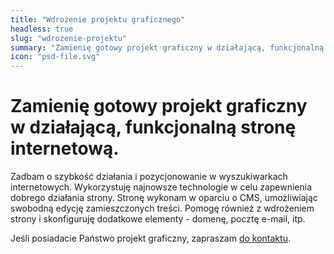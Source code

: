 ```yaml
---
title: "Wdrożenie projektu graficznego"
headless: true
slug: "wdrozenie-projektu"
summary: "Zamienię gotowy projekt graficzny w działającą, funkcjonalną stronę internetową. Zadbam o szybkość działania i pozycjonowanie w wyszukiwarkach internetowych."
icon: "psd-file.svg"
---
```


# Zamienię gotowy projekt graficzny w działającą, funkcjonalną stronę internetową. 

Zadbam o szybkość działania i pozycjonowanie w wyszukiwarkach internetowych. Wykorzystuję najnowsze technologie w celu zapewnienia dobrego działania strony. Stronę wykonam w oparciu o CMS, umożliwiając swobodną edycję zamieszczonych treści. Pomogę również z wdrożeniem strony i skonfiguruję dodatkowe elementy - domenę, pocztę e-mail, itp.

Jeśli posiadacie Państwo projekt graficzny, zapraszam [do kontaktu](/kontakt).